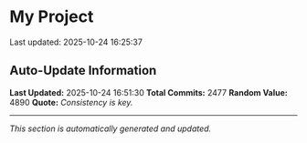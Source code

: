 # My Project


Last updated: 2025-10-24 16:25:37




















































































































































































































































































































































































































































































































































































































































































































































































































































































































































































































































































































































































































































































































































































































































































































































































































































































































































































































































































































































































































































































































































































































































































































































































































































































































































































































































































































































































































































































































































































## Auto-Update Information

**Last Updated:** 2025-10-24 16:51:30
**Total Commits:** 2477
**Random Value:** 4890
**Quote:** _Consistency is key._

---
_This section is automatically generated and updated._